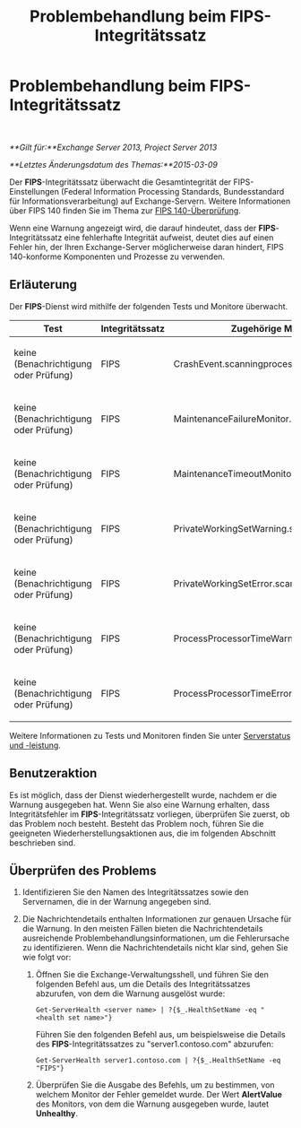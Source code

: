 ﻿---
title: Problembehandlung beim FIPS-Integritätssatz
TOCTitle: Problembehandlung beim FIPS-Integritätssatz
ms:assetid: 96e1b096-9cb5-426f-a84e-50d5599e4bbb
ms:mtpsurl: https://technet.microsoft.com/de-de/library/ms.exch.scom.fips(v=EXCHG.150)
ms:contentKeyID: 54651554
ms.date: 10/08/2015
mtps_version: v=EXCHG.150
ms.translationtype: HT
---

# Problembehandlung beim FIPS-Integritätssatz

 

_**Gilt für:**Exchange Server 2013, Project Server 2013_

_**Letztes Änderungsdatum des Themas:**2015-03-09_

Der **FIPS**-Integritätssatz überwacht die Gesamtintegrität der FIPS-Einstellungen (Federal Information Processing Standards, Bundesstandard für Informationsverarbeitung) auf Exchange-Servern. Weitere Informationen über FIPS 140 finden Sie im Thema zur [FIPS 140-Überprüfung](http://go.microsoft.com/fwlink/p/?linkid=521913).

Wenn eine Warnung angezeigt wird, die darauf hindeutet, dass der **FIPS**-Integritätssatz eine fehlerhafte Integrität aufweist, deutet dies auf einen Fehler hin, der Ihren Exchange-Server möglicherweise daran hindert, FIPS 140-konforme Komponenten und Prozesse zu verwenden.

## Erläuterung

Der **FIPS**-Dienst wird mithilfe der folgenden Tests und Monitore überwacht.


<table>
<colgroup>
<col style="width: 33%" />
<col style="width: 33%" />
<col style="width: 33%" />
</colgroup>
<thead>
<tr class="header">
<th>Test</th>
<th>Integritätssatz</th>
<th>Zugehörige Monitore</th>
</tr>
</thead>
<tbody>
<tr class="odd">
<td><p>keine (Benachrichtigung oder Prüfung)</p></td>
<td><p>FIPS</p></td>
<td><p>CrashEvent.scanningprocess</p></td>
</tr>
<tr class="even">
<td><p>keine (Benachrichtigung oder Prüfung)</p></td>
<td><p>FIPS</p></td>
<td><p>MaintenanceFailureMonitor.FIPS</p></td>
</tr>
<tr class="odd">
<td><p>keine (Benachrichtigung oder Prüfung)</p></td>
<td><p>FIPS</p></td>
<td><p>MaintenanceTimeoutMonitor.FIPS</p></td>
</tr>
<tr class="even">
<td><p>keine (Benachrichtigung oder Prüfung)</p></td>
<td><p>FIPS</p></td>
<td><p>PrivateWorkingSetWarning.scanningprocess</p></td>
</tr>
<tr class="odd">
<td><p>keine (Benachrichtigung oder Prüfung)</p></td>
<td><p>FIPS</p></td>
<td><p>PrivateWorkingSetError.scanningprocess</p></td>
</tr>
<tr class="even">
<td><p>keine (Benachrichtigung oder Prüfung)</p></td>
<td><p>FIPS</p></td>
<td><p>ProcessProcessorTimeWarning.scanningprocess</p></td>
</tr>
<tr class="odd">
<td><p>keine (Benachrichtigung oder Prüfung)</p></td>
<td><p>FIPS</p></td>
<td><p>ProcessProcessorTimeError.scanningprocess</p></td>
</tr>
</tbody>
</table>


Weitere Informationen zu Tests und Monitoren finden Sie unter [Serverstatus und -leistung](https://technet.microsoft.com/de-de/library/jj150551\(v=exchg.150\)).

## Benutzeraktion

Es ist möglich, dass der Dienst wiederhergestellt wurde, nachdem er die Warnung ausgegeben hat. Wenn Sie also eine Warnung erhalten, dass Integritätsfehler im **FIPS**-Integritätssatz vorliegen, überprüfen Sie zuerst, ob das Problem noch besteht. Besteht das Problem noch, führen Sie die geeigneten Wiederherstellungsaktionen aus, die im folgenden Abschnitt beschrieben sind.

## Überprüfen des Problems

1.  Identifizieren Sie den Namen des Integritätssatzes sowie den Servernamen, die in der Warnung angegeben sind.

2.  Die Nachrichtendetails enthalten Informationen zur genauen Ursache für die Warnung. In den meisten Fällen bieten die Nachrichtendetails ausreichende Problembehandlungsinformationen, um die Fehlerursache zu identifizieren. Wenn die Nachrichtendetails nicht klar sind, gehen Sie wie folgt vor:
    
    1.  Öffnen Sie die Exchange-Verwaltungsshell, und führen Sie den folgenden Befehl aus, um die Details des Integritätssatzes abzurufen, von dem die Warnung ausgelöst wurde:
        
            Get-ServerHealth <server name> | ?{$_.HealthSetName -eq "<health set name>"}
        
        Führen Sie den folgenden Befehl aus, um beispielsweise die Details des **FIPS**-Integritätssatzes zu "server1.contoso.com" abzurufen:
        
            Get-ServerHealth server1.contoso.com | ?{$_.HealthSetName -eq "FIPS"}
    
    2.  Überprüfen Sie die Ausgabe des Befehls, um zu bestimmen, von welchem Monitor der Fehler gemeldet wurde. Der Wert **AlertValue** des Monitors, von dem die Warnung ausgegeben wurde, lautet **Unhealthy**.

